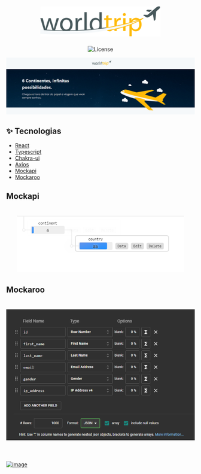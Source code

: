 <h1 align="center">
  <img alt="Worldtrip" height="80" title="Plant Manager" src=".github/logo.svg" />
</h1>

<p align="center">
  <img alt="License" src="https://img.shields.io/static/v1?label=Ignite&message=2021&color=121214&labelColor=04d361">
</p>

![cover](.github/banner.png?style=flat)

## ✨ Tecnologias

- [React](https://pt-br.reactjs.org/)
- [Typescript](https://www.typescriptlang.org/)
- [Chakra-ui](https://chakra-ui.com/)
- [Axios](https://www.npmjs.com/package/axios)
- [Mockapi](https://mockapi.io/)
- [Mockaroo](https://www.mockaroo.com/)

## Mockapi

<h1 align="center">
  <img alt="Worldtrip" height="150" title="Plant Manager" src=".github/mockapi.png" />
</h1>

## Mockaroo

<h1 align="center">
  <img alt="Worldtrip" height="350" title="Plant Manager" src=".github/mockaroo.png" />
</h1>

<br />

[![image](https://img.shields.io/badge/😎%20José%20Oliveira,%202021-LinkedIn-FFBA08?style=flat-square)](https://www.linkedin.com/in/joseooliveira/)
